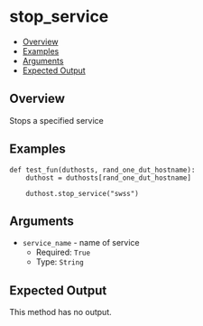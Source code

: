 # stop_service

- [Overview](#overview)
- [Examples](#examples)
- [Arguments](#arguments)
- [Expected Output](#expected-output)

## Overview
Stops a specified service

## Examples
```
def test_fun(duthosts, rand_one_dut_hostname):
    duthost = duthosts[rand_one_dut_hostname]

    duthost.stop_service("swss")
```

## Arguments
- `service_name` - name of service
    - Required: `True`
    - Type: `String`

## Expected Output
This method has no output.